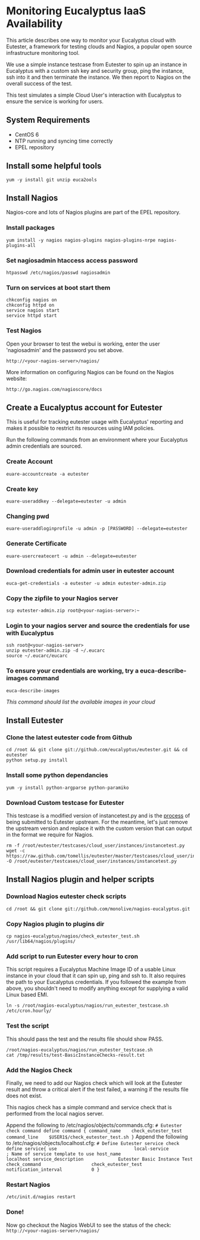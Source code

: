 # Monitoring Eucalyptus IaaS Availability

This article describes one way to monitor your Eucalyptus cloud with Eutester, a framework for testing clouds and Nagios, a popular open source infrastructure monitoring tool.

We use a simple instance testcase from Eutester to spin up an instance in Eucalyptus with a custom ssh key and security group, ping the instance, ssh into it and then terminate the instance. We then report to Nagios on the overall success of the test.

This test simulates a simple Cloud User's interaction with Eucalyptus to ensure the service is working for users.

## System Requirements
* CentOS 6
* NTP running and syncing time correctly
* EPEL repository

## Install some helpful tools
    yum -y install git unzip euca2ools

## Install Nagios

Nagios-core and lots of Nagios plugins are part of the EPEL repository.

### Install packages
    yum install -y nagios nagios-plugins nagios-plugins-nrpe nagios-plugins-all

### Set nagiosadmin htaccess access password
    htpasswd /etc/nagios/passwd nagiosadmin

### Turn on services at boot start them
    chkconfig nagios on
    chkconfig httpd on
    service nagios start
    service httpd start

### Test Nagios

Open your browser to test the webui is working, enter the user 'nagiosadmin' and the password you set above.
    
    http://<your-nagios-server>/nagios/

More information on configuring Nagios can be found on the Nagios website:

    http://go.nagios.com/nagioscore/docs


## Create a Eucalyptus account for Eutester

This is useful for tracking eutester usage with Eucalyptus' reporting and makes it possible to restrict its resources using IAM policies.

Run the following commands from an environment where your Eucalyptus admin credentials are sourced.

### Create Account
    euare-accountcreate -a eutester

### Create key
    euare-useraddkey --delegate=eutester -u admin

### Changing pwd
    euare-useraddloginprofile -u admin -p [PASSWORD] --delegate=eutester

### Generate Certificate
    euare-usercreatecert -u admin --delegate=eutester

### Download credentials for admin user in eutester account
    euca-get-credentials -a eutester -u admin eutester-admin.zip

### Copy the zipfile to your Nagios server
    scp eutester-admin.zip root@<your-nagios-server>:~

### Login to your nagios server and source the credentials for use with Eucalyptus
    ssh root@<your-nagios-server>
    unzip eutester-admin.zip -d ~/.eucarc
    source ~/.eucarc/eucarc

### To ensure your credentials are working, try a euca-describe-images command
    euca-describe-images

_This command should list the available images in your cloud_

## Install Eutester

### Clone the latest eutester code from Github
    cd /root && git clone git://github.com/eucalyptus/eutester.git && cd eutester
    python setup.py install

### Install some python dependancies
    yum -y install python-argparse python-paramiko

### Download Custom testcase for Eutester

This testcase is a modified version of instancetest.py and is the [process](https://github.com/eucalyptus/eutester/pull/99) of being submitted to Eutester upstream.
For the meantime, let's just remove the upstream version and replace it with the custom version that can output in the format we require for Nagios.

    rm -f /root/eutester/testcases/cloud_user/instances/instancetest.py
    wget -c https://raw.github.com/tomellis/eutester/master/testcases/cloud_user/instances/instancetest.py -O /root/eutester/testcases/cloud_user/instances/instancetest.py

## Install Nagios plugin and helper scripts

### Download Nagios eutester check scripts
    cd /root && git clone git://github.com/monolive/nagios-eucalyptus.git

### Copy Nagios plugin to plugins dir
    cp nagios-eucalyptus/nagios/check_eutester_test.sh /usr/lib64/nagios/plugins/

### Add script to run Eutester every hour to cron

This script requires a Eucalyptus Machine Image ID of a usable Linux instance in your cloud that it can spin up, ping and ssh to. It also requires the path to your Eucalyptus credentials.
If you followed the example from above, you shouldn't need to modify anything except for supplying a valid Linux based EMI.

    ln -s /root/nagios-eucalyptus/nagios/run_eutester_testcase.sh /etc/cron.hourly/

### Test the script

This should pass the test and the results file should show PASS.

    /root/nagios-eucalyptus/nagios/run_eutester_testcase.sh
    cat /tmp/results/test-BasicInstanceChecks-result.txt

### Add the Nagios Check

Finally, we need to add our Nagios check which will look at the Eutester result and throw a critical alert if the test failed, a warning if the results file does not exist.

This nagios check has a simple command and service check that is performed from the local nagios server.

Append the following to /etc/nagios/objects/commands.cfg:
    ```
    # Eutester check command
    define command {
            command_name    check_eutester_test
            command_line    $USER1$/check_eutester_test.sh
            }
    ```
Append the following to /etc/nagios/objects/localhost.cfg:
    ```
    # Define Eutester service check
    define service{
            use                             local-service         ; Name of service template to use
            host_name                       localhost
            service_description             Eutester Basic Instance Test
            check_command                   check_eutester_test
            notification_interval           0
            }
    ```
### Restart Nagios
    /etc/init.d/nagios restart

### Done!

Now go checkout the Nagios WebUI to see the status of the check:
    ```
    http://<your-nagios-server>/nagios/
    ```
